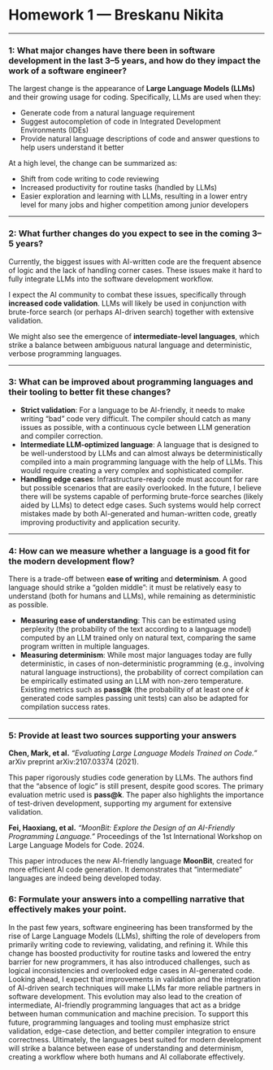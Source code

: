 # Homework 1 — Breskanu Nikita  

---  

### 1: What major changes have there been in software development in the last 3–5 years, and how do they impact the work of a software engineer?  

The largest change is the appearance of **Large Language Models (LLMs)** and their growing usage for coding. Specifically, LLMs are used when they:  

- Generate code from a natural language requirement  
- Suggest autocompletion of code in Integrated Development Environments (IDEs)  
- Provide natural language descriptions of code and answer questions to help users understand it better  

At a high level, the change can be summarized as:  

- Shift from code writing to code reviewing  
- Increased productivity for routine tasks (handled by LLMs)  
- Easier exploration and learning with LLMs, resulting in a lower entry level for many jobs and higher competition among junior developers  

---  

### 2: What further changes do you expect to see in the coming 3–5 years?  

Currently, the biggest issues with AI-written code are the frequent absence of logic and the lack of handling corner cases. These issues make it hard to fully integrate LLMs into the software development workflow.  

I expect the AI community to combat these issues, specifically through **increased code validation**. LLMs will likely be used in conjunction with brute-force search (or perhaps AI-driven search) together with extensive validation.  

We might also see the emergence of **intermediate-level languages**, which strike a balance between ambiguous natural language and deterministic, verbose programming languages.  

---  

### 3: What can be improved about programming languages and their tooling to better fit these changes?  

- **Strict validation**: For a language to be AI-friendly, it needs to make writing “bad” code very difficult. The compiler should catch as many issues as possible, with a continuous cycle between LLM generation and compiler correction.  
- **Intermediate LLM-optimized language**: A language that is designed to be well-understood by LLMs and can almost always be deterministically compiled into a main programming language with the help of LLMs. This would require creating a very complex and sophisticated compiler.  
- **Handling edge cases**: Infrastructure-ready code must account for rare but possible scenarios that are easily overlooked. In the future, I believe there will be systems capable of performing brute-force searches (likely aided by LLMs) to detect edge cases. Such systems would help correct mistakes made by both AI-generated and human-written code, greatly improving productivity and application security.  

---  

### 4: How can we measure whether a language is a good fit for the modern development flow?  

There is a trade-off between **ease of writing** and **determinism**. A good language should strike a “golden middle”: it must be relatively easy to understand (both for humans and LLMs), while remaining as deterministic as possible.  

- **Measuring ease of understanding**: This can be estimated using perplexity (the probability of the text according to a language model) computed by an LLM trained only on natural text, comparing the same program written in multiple languages.  
- **Measuring determinism**: While most major languages today are fully deterministic, in cases of non-deterministic programming (e.g., involving natural language instructions), the probability of correct compilation can be empirically estimated using an LLM with non-zero temperature. Existing metrics such as **pass@k** (the probability of at least one of *k* generated code samples passing unit tests) can also be adapted for compilation success rates.  

---  

### 5: Provide at least two sources supporting your answers  

**Chen, Mark, et al.** *“Evaluating Large Language Models Trained on Code.”* arXiv preprint arXiv:2107.03374 (2021).  

This paper rigorously studies code generation by LLMs. The authors find that the “absence of logic” is still present, despite good scores. The primary evaluation metric used is **pass@k**. The paper also highlights the importance of test-driven development, supporting my argument for extensive validation.  

**Fei, Haoxiang, et al.** *“MoonBit: Explore the Design of an AI-Friendly Programming Language.”* Proceedings of the 1st International Workshop on Large Language Models for Code. 2024.  

This paper introduces the new AI-friendly language **MoonBit**, created for more efficient AI code generation. It demonstrates that “intermediate” languages are indeed being developed today.  


### 6: Formulate your answers into a compelling narrative that effectively makes your point. 

In the past few years, software engineering has been transformed by the rise of Large Language Models (LLMs), shifting the role of developers from primarily writing code to reviewing, validating, and refining it. While this change has boosted productivity for routine tasks and lowered the entry barrier for new programmers, it has also introduced challenges, such as logical inconsistencies and overlooked edge cases in AI-generated code. Looking ahead, I expect that improvements in validation and the integration of AI-driven search techniques will make LLMs far more reliable partners in software development. This evolution may also lead to the creation of intermediate, AI-friendly programming languages that act as a bridge between human communication and machine precision. To support this future, programming languages and tooling must emphasize strict validation, edge-case detection, and better compiler integration to ensure correctness. Ultimately, the languages best suited for modern development will strike a balance between ease of understanding and determinism, creating a workflow where both humans and AI collaborate effectively.